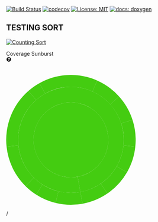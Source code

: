 [![Build Status](https://travis-ci.org/SimonRussia/bst.svg?branch=master)](https://travis-ci.org/SimonRussia/bst) [![codecov](https://codecov.io/gh/SimonRussia/bst/branch/master/graph/badge.svg)](https://codecov.io/gh/SimonRussia/bst) [![License: MIT](https://img.shields.io/badge/License-MIT-blue.svg)](/LICENSE) [![docs: doxygen](https://img.shields.io/badge/doxygen-github.io-orange.svg)](https://simonrussia.github.io/bst/files.html)

## TESTING SORT

[![Counting Sort](https://img.youtube.com/vi/7zuGmKfUt7s/0.jpg)](https://www.youtube.com/watch?v=7zuGmKfUt7s "Counting Sort")


<div class="ui card fluid">
<div class="header">
Coverage Sunburst
<div class="right floated meta tooltipped" data-content="Learn more">
<a href="https://docs.codecov.io/docs/graphs#section-sunburst" target="_blank">
<svg fill="black" class="" aria-hidden="true" role="img" width="14px" height="14px" viewBox="0 0 1792 1792" xmlns="http://www.w3.org/2000/svg"><path d="M1024 1376v-192q0-14-9-23t-23-9h-192q-14 0-23 9t-9 23v192q0 14 9 23t23 9h192q14 0 23-9t9-23zm256-672q0-88-55.5-163t-138.5-116-170-41q-243 0-371 213-15 24 8 42l132 100q7 6 19 6 16 0 25-12 53-68 86-92 34-24 86-24 48 0 85.5 26t37.5 59q0 38-20 61t-68 45q-63 28-115.5 86.5t-52.5 125.5v36q0 14 9 23t23 9h192q14 0 23-9t9-23q0-19 21.5-49.5t54.5-49.5q32-18 49-28.5t46-35 44.5-48 28-60.5 12.5-81zm384 192q0 209-103 385.5t-279.5 279.5-385.5 103-385.5-103-279.5-279.5-103-385.5 103-385.5 279.5-279.5 385.5-103 385.5 103 279.5 279.5 103 385.5z"></path></svg>
</a>
</div>
</div>
<div class="content text-center">
<div class="sunburst text-center"><svg width="350" height="400"><g transform="translate(175,210)"><path d="M0,101.0362971081845A101.0362971081845,101.0362971081845 0 1,1 0,-101.0362971081845A101.0362971081845,101.0362971081845 0 1,1 0,101.0362971081845Z" style="fill: rgb(68, 204, 17);"></path><path d="M25.51344146822768,140.59065036877092A142.88690166235205,142.88690166235205 0 1,1 -2.6247898014132306e-14,-142.88690166235205L-1.8560066677685866e-14,-101.0362971081845A101.0362971081845,101.0362971081845 0 1,0 18.040727473589858,99.4126022471849Z" style="fill: rgb(68, 204, 17);"></path><path d="M-85.22304427076412,-152.8464351079978A175,175 0 0,1 -3.214697847761802e-14,-175L-2.6247898014132306e-14,-142.88690166235205A142.88690166235205,142.88690166235205 0 0,0 -69.58432426333113,-124.79859167267173Z" style="fill: rgb(68, 204, 17);"></path><path d="M-115.13927703944962,-131.787506550632A175,175 0 0,1 -85.22304427076412,-152.8464351079978L-69.58432426333113,-124.79859167267173A142.88690166235205,142.88690166235205 0 0,0 -94.01082603320084,-107.60404850758131Z" style="fill: rgb(68, 204, 17);"></path><path d="M-174.04133168944784,18.292481071839173A175,175 0 0,1 -115.13927703944962,-131.787506550632L-94.01082603320084,-107.60404850758131A142.88690166235205,142.88690166235205 0 0,0 -142.10415226454245,14.93574825184183Z" style="fill: rgb(68, 204, 17);"></path><path d="M-122.81463300469855,124.66581696648527A175,175 0 0,1 -174.04133168944784,18.292481071839173L-142.10415226454245,14.93574825184183A142.88690166235205,142.88690166235205 0 0,0 -100.27772793622981,101.78921331169691Z" style="fill: rgb(68, 204, 17);"></path><path d="M-94.2113578158695,147.4761677644568A175,175 0 0,1 -122.81463300469855,124.66581696648527L-100.27772793622981,101.78921331169691A142.88690166235205,142.88690166235205 0 0,0 -76.92325154121605,120.41378674800269Z" style="fill: rgb(68, 204, 17);"></path><path d="M-41.489066100212156,170.01075670125178A175,175 0 0,1 -94.2113578158695,147.4761677644568L-76.92325154121605,120.41378674800269A142.88690166235205,142.88690166235205 0 0,0 -33.87568061670765,138.81320156750755Z" style="fill: rgb(68, 204, 17);"></path><path d="M31.247456589761345,172.18767800476022A175,175 0 0,1 -41.489066100212156,170.01075670125178L-33.87568061670765,138.81320156750755A142.88690166235205,142.88690166235205 0 0,0 25.51344146822768,140.59065036877092Z" style="fill: rgb(68, 204, 17);"></path><path d="M8.749299338044102e-15,-142.88690166235205A142.88690166235205,142.88690166235205 0 0,1 25.51344146822768,140.59065036877092L18.040727473589858,99.4126022471849A101.0362971081845,101.0362971081845 0 0,0 6.1866888925619565e-15,-101.0362971081845Z" style="fill: rgb(68, 204, 17);"></path><path d="M98.58101016113382,144.59178550529913A175,175 0 0,1 31.247456589761345,172.18767800476022L25.51344146822768,140.59065036877092A142.88690166235205,142.88690166235205 0 0,0 80.49105774096718,118.05869849531186Z" style="fill: rgb(68, 204, 17);"></path><path d="M151.55444566227675,87.50000000000004A175,175 0 0,1 98.58101016113382,144.59178550529913L80.49105774096718,118.05869849531186A142.88690166235205,142.88690166235205 0 0,0 123.74368670764578,71.44345083117605Z" style="fill: rgb(68, 204, 17);"></path><path d="M174.04133168944782,18.292481071839422A175,175 0 0,1 151.55444566227675,87.50000000000004L123.74368670764578,71.44345083117605A142.88690166235205,142.88690166235205 0 0,0 142.10415226454245,14.93574825184203Z" style="fill: rgb(68, 204, 17);"></path><path d="M166.4348903516519,-54.07797401561576A175,175 0 0,1 174.04133168944782,18.292481071839422L142.10415226454245,14.93574825184203A142.88690166235205,142.88690166235205 0 0,0 135.89351891920472,-44.154480887248674Z" style="fill: rgb(68, 204, 17);"></path><path d="M130.050344458544,-117.09785611280016A175,175 0 0,1 166.4348903516519,-54.07797401561576L135.89351891920472,-44.154480887248674A142.88690166235205,142.88690166235205 0 0,0 106.18566159887422,-95.60999915006815Z" style="fill: rgb(68, 204, 17);"></path><path d="M71.17891253826507,-159.87045508745516A175,175 0 0,1 130.050344458544,-117.09785611280016L106.18566159887422,-95.60999915006815A142.88690166235205,142.88690166235205 0 0,0 58.11733872164707,-130.53367997026672Z" style="fill: rgb(68, 204, 17);"></path><path d="M1.0715659492539341e-14,-175A175,175 0 0,1 71.17891253826507,-159.87045508745516L58.11733872164707,-130.53367997026672A142.88690166235205,142.88690166235205 0 0,0 8.749299338044102e-15,-142.88690166235205Z" style="fill: rgb(68, 204, 17);"></path></g></svg></div>
<div id="sunburst-path" class="ui breadcrumb"><div class="section active"><a href="https://codecov.io/gh/SimonRussia/bst/tree/db3b0697341cdb5bcaecf3a358492397402224cc" data-pjax="#pjax-outer"></a></div><div class="divider">/</div><div class="section"></div></div>
</div>
</div>
